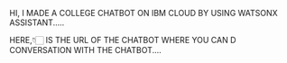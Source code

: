 HI, I MADE A COLLEGE CHATBOT ON IBM CLOUD BY USING WATSONX ASSISTANT.....

HERE,👇🏻 IS THE URL OF THE CHATBOT WHERE YOU CAN D CONVERSATION WITH THE CHATBOT....
